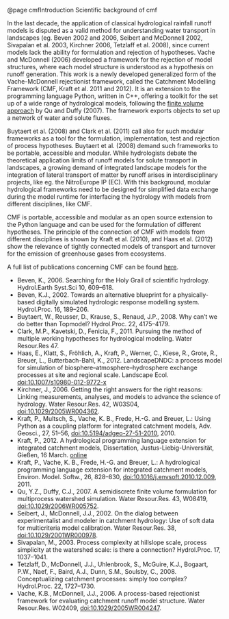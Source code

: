 @page cmfIntroduction Scientific background of cmf

In the last decade, the application of classical hydrological rainfall
runoff models is disputed as a valid method for understanding water
transport in landscapes (eg. Beven 2002 and 2006, Seibert and
McDonnell 2002, Sivapalan et al. 2003, Kirchner 2006, Tetzlaff et al.
2008), since current models lack the ability for formulation and
rejection of hypotheses. Vache and McDonnell (2006) developed a
framework for the rejection of model structures, where each model
structure is understood as a hypothesis on runoff generation. This work
is a newly developed generalized form of the Vache-McDonnell
rejectionist framework, called the Catchment Modelling Framework (CMF,
Kraft et al. 2011 and 2012). It is an extension to the programming
language Python, written in C++, offering a toolkit for the set up of a
wide range of hydrological models, following the [finite volume
approach](FiniteVolumeMethod) by Qu and Duffy (2007). The framework
exports objects to set up a network of water
and solute fluxes.

Buytaert et al. (2008) and Clark et al. (2011) call also for such
modular frameworks as a tool for the formulation, implementation, test
and rejection of process hypotheses. Buytaert et al. (2008) demand such
frameworks to be portable, accessible and modular. While hydrologists
debate the theoretical application limits of runoff models for solute
transport in landscapes, a growing demand of integrated landscape models
for the integration of lateral transport of matter by runoff arises in
interdisciplinary projects, like eg. the NitroEurope IP (EC). With
this background, modular hydrological frameworks need to be designed for
simplified data exchange during the model runtime for interfacing the
hydrology with models from different disciplines, like CMF.

CMF is portable, accessible and modular as an open source extension to
the Python language and can be used for the formulation of different
hypotheses. The principle of the connection of CMF with models from
different disciplines is shown by Kraft et al. (2010), and Haas et al.
(2012) show the relevance of tightly connected models of transport and
turnover for the emission of greenhouse gases from ecosystems.

A full list of publications concerning CMF can be found
[here](PublicationList).

- Beven, K., 2006. Searching for the Holy Grail of scientific
  hydrology. Hydrol.Earth Syst.Sci 10, 609–618.
- Beven, K.J., 2002.
  Towards an alternative blueprint for a physically-based digitally
  simulated hydrologic response modelling system. Hydrol.Proc. 16,
  189–206. 
- Buytaert, W., Reusser, D., Krause, S., Renaud, J.P., 2008.
  Why can’t we do better than Topmodel? Hydrol.Proc. 22, 4175–4179. 
- Clark, M.P., Kavetski, D., Fenicia, F., 2011. Pursuing the method of
  multiple working hypotheses for hydrological modeling. Water Resour.Res
  47.
- Haas, E., Klatt, S., Fröhlich, A., Kraft, P., Werner, C., Kiese,
  R., Grote, R., Breuer, L., Butterbach-Bahl, K., 2012. LandscapeDNDC: a
  process model for simulation of biosphere–atmosphere–hydrosphere
  exchange processes at site and regional scale. Landscape Ecol. [doi:10.1007/s10980-012-9772-x](https://doi.org/10.1007/s10980-012-9772-x)
- Kirchner, J., 2006. Getting the right answers for the right reasons: 
  Linking measurements, analyses, and models to advance the science of 
  hydrology. Water Resour.Res. 42, W03S04, [doi:10.1029/2005WR004362](https://doi.org/10.1029/2005WR004362).
- Kraft, P., Multsch, S., Vache, K.
  B., Frede, H.-G. and Breuer, L.: Using Python as a coupling platform for
  integrated catchment models, Adv. Geosci., 27, 51–56, [doi:10.5194/adgeo-27-51-2010](https://doi.org/10.5194/adgeo-27-51-2010), 2010.
- Kraft, P., 2012. A hydrological
  programming language extension for integrated catchment models,
  Dissertation, Justus-Liebig-Universität, Gießen, 16 March. 
  [online](https://geb.uni-giessen.de/geb/volltexte/2012/8759/)
- Kraft, P., Vache, K. B., Frede, H.-G. and Breuer, L.: A hydrological
  programming language extension for integrated catchment models, Environ.
  Model. Softw., 26, 828–830, [doi:10.1016/j.envsoft.2010.12.009](https://doi.org/10.1016/j.envsoft.2010.12.009), 2011.
- Qu, Y.Z., Duffy, C.J., 2007. A semidiscrete finite volume formulation
  for multiprocess watershed simulation. Water Resour.Res. 43, W08419,
  [doi:10.1029/2006WR005752](https://doi.org/10.1029/2006WR005752).
- Seibert, J., McDonnell, J.J., 2002. On
  the dialog between experimentalist and modeler in catchment hydrology:
  Use of soft data for multicriteria model calibration. Water Resour.Res.
  38, [doi:10.1029/2001WR000978](https://doi.org/10.1029/2001WR000978).
- Sivapalan, M., 2003. Process complexity
  at hillslope scale, process simplicity at the watershed scale: is there
  a connection? Hydrol.Proc. 17, 1037–1041.
- Tetzlaff, D., McDonnell,
  J.J., Uhlenbrook, S., McGuire, K.J., Bogaart, P.W., Naef, F., Baird,
  A.J., Dunn, S.M., Soulsby, C., 2008. Conceptualizing catchment
  processes: simply too complex? Hydrol.Proc. 22, 1727–1730.
- Vache,  K.B., McDonnell, J.J., 2006. A process-based rejectionist framework
  for evaluating catchment runoff model structure. Water Resour.Res.
  W02409, [doi:10.1029/2005WR004247](https://doi.org/10.1029/2005WR004247).
